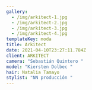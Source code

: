 ```yaml
---
gallery:
  - /img/arkitect-1.jpg
  - /img/arkitect-2.jpg
  - /img/arkitect-3.jpg
  - /img/arkitect-4.jpg
templateKey: moda
title: Arkitect
date: 2021-04-10T23:27:11.784Z
client: ARKITECT
camera: "Sebastián Quintero "
model: "Kiersten Dolbec "
hair: Natalia Tamayo
stylist: "NN producción "
---
```

